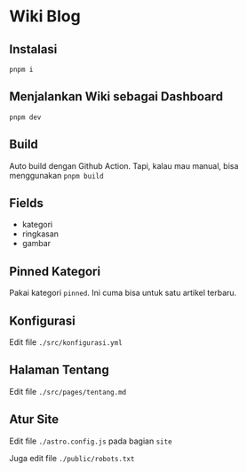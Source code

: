 # Wiki Blog

## Instalasi

`pnpm i`

## Menjalankan Wiki sebagai Dashboard

`pnpm dev`

## Build

Auto build dengan Github Action. Tapi, kalau mau manual, bisa menggunakan `pnpm build`

## Fields

- kategori
- ringkasan
- gambar

## Pinned Kategori

Pakai kategori `pinned`. Ini cuma bisa untuk satu artikel terbaru.

## Konfigurasi

Edit file `./src/konfigurasi.yml`

## Halaman Tentang

Edit file `./src/pages/tentang.md`

## Atur Site

Edit file `./astro.config.js` pada bagian `site`

Juga edit file `./public/robots.txt`